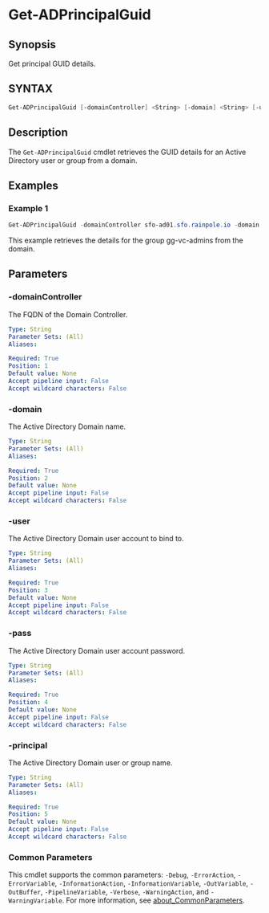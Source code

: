 # Get-ADPrincipalGuid

## Synopsis

Get principal GUID details.

## SYNTAX

```powershell
Get-ADPrincipalGuid [-domainController] <String> [-domain] <String> [-user] <String> [-pass] <String> [-principal] <String> [<CommonParameters>]
```

## Description

The `Get-ADPrincipalGuid` cmdlet retrieves the GUID details for an Active Directory user or group from a domain.

## Examples

### Example 1

```powershell
Get-ADPrincipalGuid -domainController sfo-ad01.sfo.rainpole.io -domain sfo.rainpole.io -user svc-vsphere-ad -pass VMw@re1! -principal gg-vc-admins
```

This example retrieves the details for the group gg-vc-admins from the domain.

## Parameters

### -domainController

The FQDN of the Domain Controller.

```yaml
Type: String
Parameter Sets: (All)
Aliases:

Required: True
Position: 1
Default value: None
Accept pipeline input: False
Accept wildcard characters: False
```

### -domain

The Active Directory Domain name.

```yaml
Type: String
Parameter Sets: (All)
Aliases:

Required: True
Position: 2
Default value: None
Accept pipeline input: False
Accept wildcard characters: False
```

### -user

The Active Directory Domain user account to bind to.

```yaml
Type: String
Parameter Sets: (All)
Aliases:

Required: True
Position: 3
Default value: None
Accept pipeline input: False
Accept wildcard characters: False
```

### -pass

The Active Directory Domain user account password.

```yaml
Type: String
Parameter Sets: (All)
Aliases:

Required: True
Position: 4
Default value: None
Accept pipeline input: False
Accept wildcard characters: False
```

### -principal

The Active Directory Domain user or group name.

```yaml
Type: String
Parameter Sets: (All)
Aliases:

Required: True
Position: 5
Default value: None
Accept pipeline input: False
Accept wildcard characters: False
```

### Common Parameters

This cmdlet supports the common parameters: `-Debug`, `-ErrorAction`, `-ErrorVariable`, `-InformationAction`, `-InformationVariable`, `-OutVariable`, `-OutBuffer`, `-PipelineVariable`, `-Verbose`, `-WarningAction`, and `-WarningVariable`. For more information, see [about_CommonParameters](http://go.microsoft.com/fwlink/?LinkID=113216).

